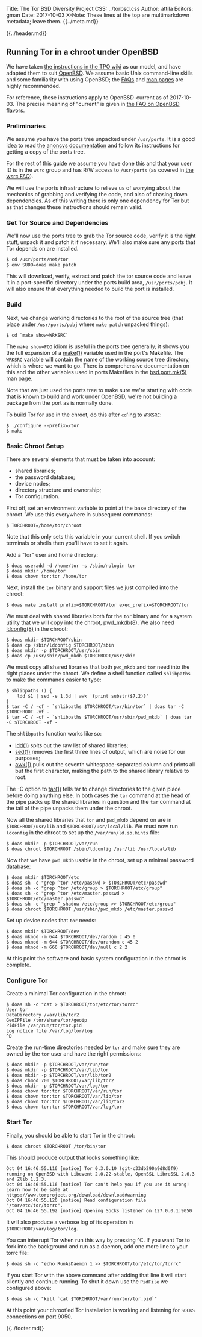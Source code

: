 Title: The Tor BSD Diversity Project
CSS: ../torbsd.css
Author: attila
Editors: gman
Date: 2017-10-03
X-Note: These lines at the top are multimarkdown metadata; leave them.
{{../meta.md}}

{{../header.md}}

## Running Tor in a chroot under OpenBSD ##

We have taken
[the instructions in the TPO wiki](https://trac.torproject.org/projects/tor/wiki/doc/TorInChroot)
as our model, and have adapted them to suit
[OpenBSD](https://www.openbsd.org).  We assume basic Unix command-line
skills and some familiarity with using OpenBSD; the
[FAQs](https://www.openbsd.org/faq/) and
[man pages](https://man.openbsd.org) are highly recommended.

For reference, these instructions apply to OpenBSD-current as of
2017-10-03.  The precise meaning of "current" is given in
[the FAQ on OpenBSD flavors](https://www.openbsd.org/faq/faq5.html#Flavors).

### Preliminaries ###

We assume you have the ports tree unpacked under `/usr/ports`.  It is
a good idea to read
[the anoncvs documentation](https://www.openbsd.org/anoncvs.html) and
follow its instructions for getting a copy of the ports tree.

For the rest of this guide we assume you have done this and that your
user ID is in the `wsrc` group and has R/W access to `/usr/ports` (as
covered in [the wsrc FAQ](https://www.openbsd.org/faq/faq5.html#wsrc)).

We will use the ports infrastructure to relieve us of worrying about
the mechanics of grabbing and verifying the code, and also of chasing
down dependencies.  As of this writing there is only one dependency
for Tor but as that changes these instructions should remain valid.

### Get Tor Source and Dependencies ###

We'll now use the ports tree to grab the Tor source code, verify it is
the right stuff, unpack it and patch it if necessary.  We'll also make
sure any ports that Tor depends on are installed.

    $ cd /usr/ports/net/tor
    $ env SUDO=doas make patch

This will download, verify, extract and patch the tor source code and
leave it in a port-specific directory under the ports build area,
`/usr/ports/pobj`.  It will also ensure that everything needed to build
the port is installed.

### Build ###

Next, we change working directories to the root of the source tree
(that place under `/usr/ports/pobj` where `make patch` unpacked
things):

    $ cd `make show=WRKSRC`

The `make show=FOO` idiom is useful in the ports tree generally; it
shows you the full expansion of a
[make(1)](https://man.openbsd.org/make) variable used in the port's
Makefile.  The `WRKSRC` variable will contain the name of the working
source tree directory, which is where we want to go.  There is
comprehensive documentation on this and the other variables used in
ports Makefiles in the
[bsd.port.mk(5)](https://man.openbsd.org/bsd.port.mk) man page.

Note that we just used the ports tree to make sure we're starting with
code that is known to build and work under OpenBSD, we're not building
a package from the port as is normally done.

To build Tor for use in the chroot, do this after `cd`'ing to `WRKSRC`:

    $ ./configure --prefix=/tor
    $ make

### Basic Chroot Setup ###

There are several elements that must be taken into account:

* shared libraries;
* the password database;
* device nodes;
* directory structure and ownership;
* Tor configuration.

First off, set an environment variable to point at the base directory
of the chroot.  We use this everywhere in subsequent commands:

    $ TORCHROOT=/home/tor/chroot

Note that this only sets this variable in your current shell.  If you
switch terminals or shells then you'll have to set it again.

Add a "tor" user and home directory:

    $ doas useradd -d /home/tor -s /sbin/nologin tor
    $ doas mkdir /home/tor
    $ doas chown tor:tor /home/tor

Next, install the `tor` binary and support files we just compiled
into the chroot:

    $ doas make install prefix=$TORCHROOT/tor exec_prefix=$TORCHROOT/tor

We must deal with shared libraries both for the `tor` binary and for a
system utility that we will copy into the chroot,
[pwd_mkdb(8)](https://man.openbsd.org/pwd_mkdb).  We also need
[ldconfig(8)](https://man.openbsd.org/ldconfig) in the chroot:

    $ doas mkdir $TORCHROOT/sbin
    $ doas cp /sbin/ldconfig $TORCHROOT/sbin
    $ doas mkdir -p $TORCHROOT/usr/sbin
    $ doas cp /usr/sbin/pwd_mkdb $TORCHROOT/usr/sbin

We must copy all shared libraries that both `pwd_mkdb` and `tor` need
into the right places under the chroot.  We define a shell function
called `shlibpaths` to make the commands easier to type:

    $ shlibpaths () {
        ldd $1 | sed -e 1,3d | awk '{print substr($7,2)}'
    }
    $ tar -C / -cf - `shlibpaths $TORCHROOT/tor/bin/tor` | doas tar -C $TORCHROOT -xf -
    $ tar -C / -cf - `shlibpaths $TORCHROOT/usr/sbin/pwd_mkdb` | doas tar -C $TORCHROOT -xf -

The `shlibpaths` function works like so:

* [ldd(1)](https://man.openbsd.org/ldd) spits out the raw list of shared libraries;
* [sed(1)](https://man.openbsd.org/sed) removes the first three lines of output, which are noise for our purposes;
* [awk(1)](https://man.openbsd.org/awk) pulls out the seventh whitespace-separated column and prints all but the first character, making the path to the shared library relative to root.

The -C option to [tar(1)](https://man.openbsd.org/tar) tells tar to change directories to the given place before doing anything else.  In both cases the `tar` command at the head of the pipe packs up the shared libraries in question and the `tar` command at the tail of the pipe unpacks them under the chroot.

Now all the shared libraries that `tor` and `pwd_mkdb` depend on are
in `$TORCHROOT/usr/lib` and `$TORCHROOT/usr/local/lib`.  We must now
run `ldconfig` in the chroot to set up the `/var/run/ld.so.hints`
file:

    $ doas mkdir -p $TORCHROOT/var/run
    $ doas chroot $TORCHROOT /sbin/ldconfig /usr/lib /usr/local/lib

Now that we have `pwd_mkdb` usable in the chroot, set up a minimal
password database:

    $ doas mkdir $TORCHROOT/etc
    $ doas sh -c "grep ^tor /etc/passwd > $TORCHROOT/etc/passwd"
    $ doas sh -c "grep ^tor /etc/group > $TORCHROOT/etc/group"
    $ doas sh -c "grep ^tor /etc/master.passwd > $TORCHROOT/etc/master.passwd"
    $ doas sh -c "grep ^_shadow /etc/group >> $TORCHROOT/etc/group"
    $ doas chroot $TORCHROOT /usr/sbin/pwd_mkdb /etc/master.passwd

Set up device nodes that `tor` needs:

    $ doas mkdir $TORCHROOT/dev
    $ doas mknod -m 644 $TORCHROOT/dev/random c 45 0
    $ doas mknod -m 644 $TORCHROOT/dev/urandom c 45 2
    $ doas mknod -m 666 $TORCHROOT/dev/null c 2 2

At this point the software and basic system configuration in the
chroot is complete.

### Configure Tor ###

Create a minimal Tor configuration in the chroot:

    $ doas sh -c "cat > $TORCHROOT/tor/etc/tor/torrc"
    User tor
    DataDirectory /var/lib/tor2
    GeoIPFile /tor/share/tor/geoip
    PidFile /var/run/tor/tor.pid
    Log notice file /var/log/tor/log
    ^D

Create the run-time directories needed by `tor` and make sure they are
owned by the `tor` user and have the right permissions:

    $ doas mkdir -p $TORCHROOT/var/run/tor
    $ doas mkdir -p $TORCHROOT/var/lib/tor
    $ doas mkdir -p $TORCHROOT/var/lib/tor2
    $ doas chmod 700 $TORCHROOT/var/lib/tor2
    $ doas mkdir -p $TORCHROOT/var/log/tor
    $ doas chown tor:tor $TORCHROOT/var/run/tor
    $ doas chown tor:tor $TORCHROOT/var/lib/tor
    $ doas chown tor:tor $TORCHROOT/var/lib/tor2
    $ doas chown tor:tor $TORCHROOT/var/log/tor

### Start Tor ###

Finally, you should be able to start Tor in the chroot:

    $ doas chroot $TORCHROOT /tor/bin/tor

This should produce output that looks something like:

    Oct 04 16:46:55.116 [notice] Tor 0.3.0.10 (git-c33db290a9d8d0f9) running on OpenBSD with Libevent 2.0.22-stable, OpenSSL LibreSSL 2.6.3 and Zlib 1.2.3.
    Oct 04 16:46:55.116 [notice] Tor can't help you if you use it wrong! Learn how to be safe at https://www.torproject.org/download/download#warning
    Oct 04 16:46:55.126 [notice] Read configuration file "/tor/etc/tor/torrc".
    Oct 04 16:46:55.192 [notice] Opening Socks listener on 127.0.0.1:9050

It will also produce a verbose log of its operation in `$TORCHROOT/var/log/tor/log`.

You can interrupt Tor when run this way by pressing ^C.  If you want
Tor to fork into the background and run as a daemon, add one more line
to your torrc file:

    $ doas sh -c "echo RunAsDaemon 1 >> $TORCHROOT/tor/etc/tor/torrc"

If you start Tor with the above command after adding that line it will
start silently and continue running.  To shut it down use the
`PidFile` we configured above:

    $ doas sh -c "kill `cat $TORCHROOT/var/run/tor/tor.pid`"

At this point your chroot'ed Tor installation is working and listening
for `SOCKS` connections on port 9050.

{{../footer.md}}
